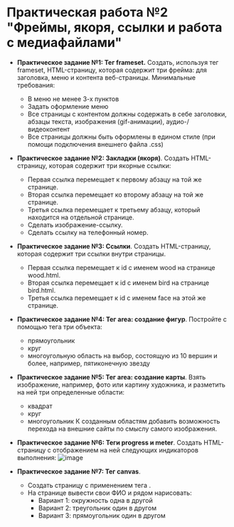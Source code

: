 # Практическая работа №2 "Фреймы, якоря, ссылки и работа с медиафайлами"

+ **Практическое задание №1: Тег frameset.** 
    Создать, используя тег frameset, HTML-страницу, которая содержит три фрейма: для заголовка, меню и контента веб-страницы. 
Минимальные требования:
    + В меню не менее 3-х пунктов
    + Задать оформление меню 
    + Все страницы с контентом должны содержать в себе заголовки, абзацы текста, изображения (gif-анимации), аудио-/видеоконтент
    + Все страницы должны быть оформлены в едином стиле (при помощи подключения внешнего файла .css)

+ **Практическое задание №2: Закладки (якоря)**. 
Создать HTML-страницу, которая содержит три якорные ссылки:
    + Первая ссылка перемещает к первому абзацу на той же странице.
    + Вторая ссылка перемещает ко второму абзацу на той же странице.
    + Третья ссылка перемещает к третьему абзацу, который находится на отдельной странице.
    + Сделать изображение-ссылку.
    + Сделать ссылку на телефонный номер.

+ **Практическое задание №3: Ссылки**. 
Создать HTML-страницу, которая содержит три ссылки внутри страницы.
    + Первая ссылка перемещает к id с именем wood на странице wood.html.
    + Вторая ссылка перемещает к id с именем bird на странице bird.html.
    + Третья ссылка перемещает к id с именем face на этой же странице.
  
+ **Практическое задание №4: Тег area: создание фигур**. 
Постройте с помощью тега <area> три объекта:
    + прямоугольник
    + круг
    + многоугольную область на выбор, состоящую из 10 вершин и более, например, пятиконечную звезду
    
+ **Практическое задание №5: Тег area: создание карты**. 
Взять изображение, например, фото или картину художника, и разметить на ней три определенные области:
    + квадрат
    + круг
    + многоугольник
К созданным областям добавить возможность перехода на внешние сайты по смыслу самого изображения. 

+ **Практическое задание №6: Теги progress и meter**. 
Создать HTML-страницу c отображением на ней следующих индикаторов выполнения: 
![image](https://user-images.githubusercontent.com/48488795/163669690-4a464379-d132-4d68-b502-1dbee4d80ca8.png)

+ **Практическое задание №7: Тег canvas**. 
    + Создать страницу с применением тега <canvas>.
    + На странице вывести свои ФИО и рядом нарисовать:
        + Вариант 1: окружность одна в другой
        + Вариант 2: треугольник один в другом
        + Вариант 3: прямоугольник один в другом


    
    
